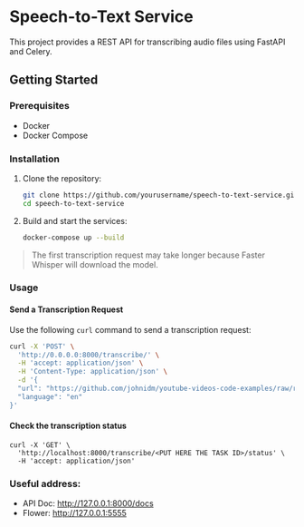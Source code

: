 # Speech-to-Text Service

This project provides a REST API for transcribing audio files using FastAPI and Celery.

## Getting Started

### Prerequisites

- Docker
- Docker Compose

### Installation

1. Clone the repository:
    ```sh
    git clone https://github.com/yourusername/speech-to-text-service.git
    cd speech-to-text-service
    ```

2. Build and start the services:
    ```sh
    docker-compose up --build
    ```

> The first transcription request may take longer because Faster Whisper will download the model.

### Usage

#### Send a Transcription Request

Use the following `curl` command to send a transcription request:

```sh
curl -X 'POST' \
  'http://0.0.0.0:8000/transcribe/' \
  -H 'accept: application/json' \
  -H 'Content-Type: application/json' \
  -d '{
  "url": "https://github.com/johnidm/youtube-videos-code-examples/raw/refs/heads/main/speech-to-text-service/audio.mp3",
  "language": "en"
}'
```

#### Check the transcription status

```
curl -X 'GET' \
  'http://localhost:8000/transcribe/<PUT HERE THE TASK ID>/status' \
  -H 'accept: application/json'
```

### Useful address:

- API Doc: http://127.0.0.1:8000/docs
- Flower: http://127.0.0.1:5555